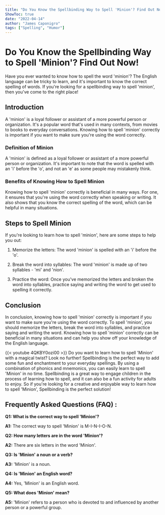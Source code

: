 ```yaml
---
title: "Do You Know the Spellbinding Way to Spell 'Minion'? Find Out Now!"
ShowToc: true 
date: "2022-04-14"
author: "James Caponigro" 
tags: ["Spelling", "Humor"]
---
```

# Do You Know the Spellbinding Way to Spell 'Minion'? Find Out Now!

Have you ever wanted to know how to spell the word 'minion'? The English language can be tricky to learn, and it's important to know the correct spelling of words. If you're looking for a spellbinding way to spell 'minion', then you've come to the right place!

## Introduction

A 'minion' is a loyal follower or assistant of a more powerful person or organization. It's a popular word that's used in many contexts, from movies to books to everyday conversations. Knowing how to spell 'minion' correctly is important if you want to make sure you're using the word correctly.

### Definition of Minion

A 'minion' is defined as a loyal follower or assistant of a more powerful person or organization. It's important to note that the word is spelled with an 'i' before the 'o', and not an 'e' as some people may mistakenly think.

### Benefits of Knowing How to Spell Minion

Knowing how to spell 'minion' correctly is beneficial in many ways. For one, it ensures that you're using the word correctly when speaking or writing. It also shows that you know the correct spelling of the word, which can be helpful in many situations.

## Steps to Spell Minion

If you're looking to learn how to spell 'minion', here are some steps to help you out:

1. Memorize the letters: The word 'minion' is spelled with an 'i' before the 'o'.

2. Break the word into syllables: The word 'minion' is made up of two syllables - 'mi' and 'nion'.

3. Practice the word: Once you've memorized the letters and broken the word into syllables, practice saying and writing the word to get used to spelling it correctly.

## Conclusion

In conclusion, knowing how to spell 'minion' correctly is important if you want to make sure you're using the word correctly. To spell 'minion', you should memorize the letters, break the word into syllables, and practice saying and writing the word. Knowing how to spell 'minion' correctly can be beneficial in many situations and can help you show off your knowledge of the English language.

{{< youtube 4QKBY0ozi00 >}} 
Do you want to learn how to spell 'Minion' with a magical twist? Look no further! Spellbinding is the perfect way to add some fun and enchantment to your everyday spellings. By using a combination of phonics and mnemonics, you can easily learn to spell 'Minion' in no time. Spellbinding is a great way to engage children in the process of learning how to spell, and it can also be a fun activity for adults to enjoy. So if you're looking for a creative and enjoyable way to learn how to spell 'Minion', Spellbinding is the perfect solution!

## Frequently Asked Questions (FAQ) :
**Q1: What is the correct way to spell 'Minion'?**

**A1:** The correct way to spell 'Minion' is M-I-N-I-O-N.

**Q2: How many letters are in the word 'Minion'?**

**A2:** There are six letters in the word 'Minion'.

**Q3: Is 'Minion' a noun or a verb?**

**A3:** 'Minion' is a noun.

**Q4: Is 'Minion' an English word?**

**A4:** Yes, 'Minion' is an English word.

**Q5: What does 'Minion' mean?**

**A5:** 'Minion' refers to a person who is devoted to and influenced by another person or a powerful group.






